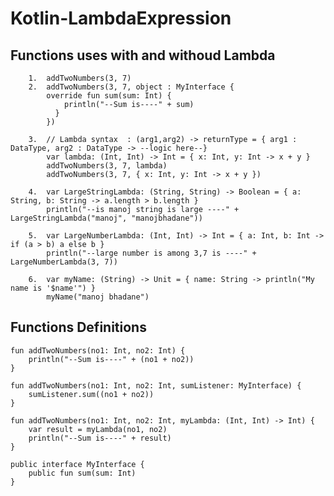 # Kotlin-LambdaExpression

Functions uses with and withoud Lambda
--------------------------------------------------------------------

        1.  addTwoNumbers(3, 7)
        2.  addTwoNumbers(3, 7, object : MyInterface {
            override fun sum(sum: Int) {
                println("--Sum is----" + sum)
              }
            })
            
        3.  // Lambda syntax  : (arg1,arg2) -> returnType = { arg1 : DataType, arg2 : DataType -> --logic here--}
            var lambda: (Int, Int) -> Int = { x: Int, y: Int -> x + y }
            addTwoNumbers(3, 7, lambda)
            addTwoNumbers(3, 7, { x: Int, y: Int -> x + y })

        4.  var LargeStringLambda: (String, String) -> Boolean = { a: String, b: String -> a.length > b.length }
            println("--is manoj string is large ----" + LargeStringLambda("manoj", "manojbhadane"))

        5.  var LargeNumberLambda: (Int, Int) -> Int = { a: Int, b: Int -> if (a > b) a else b }
            println("--large number is among 3,7 is ----" + LargeNumberLambda(3, 7))

        6.  var myName: (String) -> Unit = { name: String -> println("My name is '$name'") }
            myName("manoj bhadane")
            
            
Functions Definitions
--------------------------------------------------------------------

    fun addTwoNumbers(no1: Int, no2: Int) {
        println("--Sum is----" + (no1 + no2))
    }

    fun addTwoNumbers(no1: Int, no2: Int, sumListener: MyInterface) {
        sumListener.sum((no1 + no2))
    }

    fun addTwoNumbers(no1: Int, no2: Int, myLambda: (Int, Int) -> Int) {
        var result = myLambda(no1, no2)
        println("--Sum is----" + result)
    }

    public interface MyInterface {
        public fun sum(sum: Int)
    }
